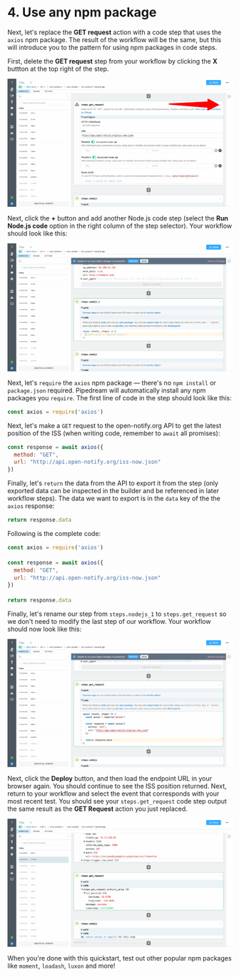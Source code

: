 # 4. Use any npm package

Next, let's replace the **GET request** action with a code step that uses the `axios` npm package. The result of the workflow will be the same, but this will introduce you to the pattern for using npm packages in code steps.

First, delete the **GET request** step from your workflow by clicking the **X** buttton at the top right of the step.

![image-20210516212047297](../images/image-20210516212047297.png)

Next, click the **+** button and add another Node.js code step (select the **Run Node.js code** option in the right column of the step selector). Your workflow should look like this:

![image-20210516212506585](../images/image-20210516212506585.png)

Next, let's `require` the `axios` npm package — there's no `npm install` or `package.json` required. Pipedream will automatically install any npm packages you `require`. The first line of code in the step should look like this:

```javascript
const axios = require('axios')
```

Next, let's make a `GET` request to the open-notify.org API to get the latest position of the ISS (when writing code, remember to `await` all promises):

```javascript
const response = await axios({
  method: "GET",
  url: "http://api.open-notify.org/iss-now.json"
})
```

Finally, let's `return` the data from the API to export it from the step (only exported data can be inspected in the builder and be referenced in later workflow steps). The data we want to export is in the `data` key of the the `axios` response:

```javascript
return response.data
```

Following is the complete code:

```javascript
const axios = require('axios')

const response = await axios({
  method: "GET",
  url: "http://api.open-notify.org/iss-now.json"
})

return response.data
```

Finally, let's rename our step from `steps.nodejs_1` to `steps.get_request` so we don't need to modify the last step of our workflow. Your workflow should now look like this:

![image-20210516213201525](../images/image-20210516213201525.png)

Next, click the **Deploy** button, and then load the endpoint URL in your browser again. You should continue to see the ISS position returned. Next, return to your workflow and select the event that corresponds with your most recent test. You should see your `steps.get_request` code step output the same result as the **GET Request** action you just replaced.

![image-20210516213527109](../images/image-20210516213527109.png)

When you're done with this quickstart, test out other popular npm packages like `moment`, `loadash`, `luxon` and more!